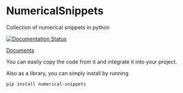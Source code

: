 # NumericalSnippets
Collection of numerical snippets in python

[![Documentation Status](https://readthedocs.org/projects/numericalsnippets/badge/?version=latest)](https://numericalsnippets.readthedocs.io/en/latest/?badge=latest)

[Documents](https://numericalsnippets.readthedocs.io/en/latest)

You can easily copy the code from it and integrate it into your project.

Also as a library, you can simply install by running

```bash
pip install numerical-snippets
```